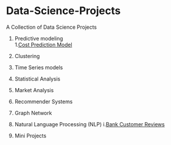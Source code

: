 # Data-Science-Projects
A Collection of Data Science Projects
   1. Predictive modeling \
     1.[Cost Prediction Model](https://github.com/krishthw/Data-Science-Projects/wiki/Cost-Prediction-Model)
   2. Clustering
   3. Time Series models
   4. Statistical Analysis
   5. Market Analysis
   6. Recommender Systems
   7. Graph Network
   8. Natural Language Processing (NLP)
      i.[Bank Customer Reviews](https://github.com/krishthw/Data-Science-Projects/wiki/Bank-Customer-Reviews)

   10. Mini Projects
